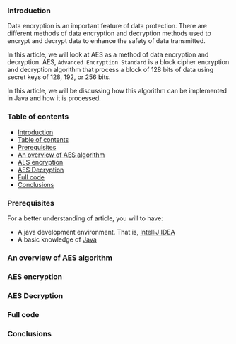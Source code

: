 ### Introduction
Data encryption is an important feature of data protection. There are different methods of data encryption and decryption methods used to encrypt and decrypt data to enhance the safety of data transmitted.

In this article, we will look at AES as a method of data encryption and decryption. AES, `Advanced Encryption Standard` is a block cipher encryption and decryption algorithm that process a block of 128 bits of data using secret keys of 128, 192, or 256 bits.

In this article, we will be discussing how this algorithm can be implemented in Java and how it is processed.

### Table of contents
- [Introduction](#introduction)
- [Table of contents](#table-of-contents)
- [Prerequisites](#prerequisites)
- [An overview of AES algorithm](#an-overview-of-aes-algorithm)
- [AES encryption](#aes-encryption)
- [AES Decryption](#aes-decryption)
- [Full code](#full-code)
- [Conclusions](#conclusions)

### Prerequisites
For a better understanding of article, you will to have:
- A java development environment. That is, [IntelliJ IDEA]()
- A basic knowledge of [Java]()

### An overview of AES algorithm

### AES encryption

### AES Decryption

### Full code

### Conclusions
